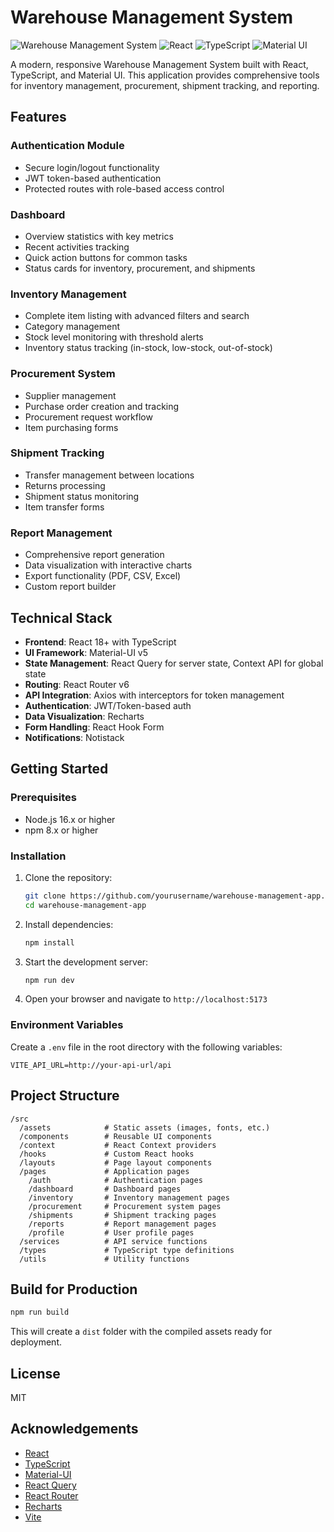 # Warehouse Management System

![Warehouse Management System](https://img.shields.io/badge/Warehouse-Management-blue)
![React](https://img.shields.io/badge/React-18+-61DAFB?logo=react&logoColor=white)
![TypeScript](https://img.shields.io/badge/TypeScript-4.9+-3178C6?logo=typescript&logoColor=white)
![Material UI](https://img.shields.io/badge/Material_UI-5.0+-0081CB?logo=material-ui&logoColor=white)

A modern, responsive Warehouse Management System built with React, TypeScript, and Material UI. This application provides comprehensive tools for inventory management, procurement, shipment tracking, and reporting.

## Features

### Authentication Module
- Secure login/logout functionality
- JWT token-based authentication
- Protected routes with role-based access control

### Dashboard
- Overview statistics with key metrics
- Recent activities tracking
- Quick action buttons for common tasks
- Status cards for inventory, procurement, and shipments

### Inventory Management
- Complete item listing with advanced filters and search
- Category management
- Stock level monitoring with threshold alerts
- Inventory status tracking (in-stock, low-stock, out-of-stock)

### Procurement System
- Supplier management
- Purchase order creation and tracking
- Procurement request workflow
- Item purchasing forms

### Shipment Tracking
- Transfer management between locations
- Returns processing
- Shipment status monitoring
- Item transfer forms

### Report Management
- Comprehensive report generation
- Data visualization with interactive charts
- Export functionality (PDF, CSV, Excel)
- Custom report builder

## Technical Stack

- **Frontend**: React 18+ with TypeScript
- **UI Framework**: Material-UI v5
- **State Management**: React Query for server state, Context API for global state
- **Routing**: React Router v6
- **API Integration**: Axios with interceptors for token management
- **Authentication**: JWT/Token-based auth
- **Data Visualization**: Recharts
- **Form Handling**: React Hook Form
- **Notifications**: Notistack

## Getting Started

### Prerequisites

- Node.js 16.x or higher
- npm 8.x or higher

### Installation

1. Clone the repository:
   ```bash
   git clone https://github.com/yourusername/warehouse-management-app.git
   cd warehouse-management-app
   ```

2. Install dependencies:
   ```bash
   npm install
   ```

3. Start the development server:
   ```bash
   npm run dev
   ```

4. Open your browser and navigate to `http://localhost:5173`

### Environment Variables

Create a `.env` file in the root directory with the following variables:

```
VITE_API_URL=http://your-api-url/api
```

## Project Structure

```
/src
  /assets            # Static assets (images, fonts, etc.)
  /components        # Reusable UI components
  /context           # React Context providers
  /hooks             # Custom React hooks
  /layouts           # Page layout components
  /pages             # Application pages
    /auth            # Authentication pages
    /dashboard       # Dashboard pages
    /inventory       # Inventory management pages
    /procurement     # Procurement system pages
    /shipments       # Shipment tracking pages
    /reports         # Report management pages
    /profile         # User profile pages
  /services          # API service functions
  /types             # TypeScript type definitions
  /utils             # Utility functions
```

## Build for Production

```bash
npm run build
```

This will create a `dist` folder with the compiled assets ready for deployment.

## License

MIT

## Acknowledgements

- [React](https://reactjs.org/)
- [TypeScript](https://www.typescriptlang.org/)
- [Material-UI](https://mui.com/)
- [React Query](https://tanstack.com/query/latest)
- [React Router](https://reactrouter.com/)
- [Recharts](https://recharts.org/)
- [Vite](https://vitejs.dev/)
